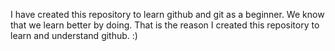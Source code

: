 I have created this repository to learn github and git as a beginner. We know that we learn better by doing. That is the reason I created this repository to learn and understand github. :)
